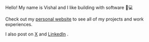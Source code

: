Hello! My name is Vishal and I like building with software 👷💻

Check out my <a href="https://vishalshenoy.com" target="_blank">personal website</a> to see all of my projects and work experiences.

I also post on <a href="https://x.com/vishalshenoy_" target="_blank">X</a> and <a href="https://linkedin.com/in/shenoyvishal" target="_blank">LinkedIn</a> .
